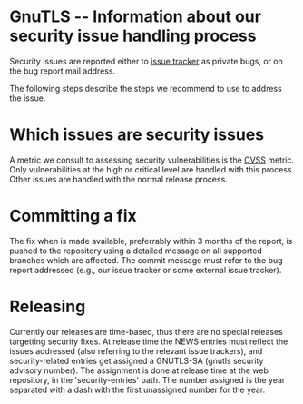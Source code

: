 # GnuTLS -- Information about our security issue handling process

 Security issues are reported either to [issue tracker](https://gitlab.com/gnutls/gnutls/issues)
as private bugs, or on the bug report mail address.

The following steps describe the steps we recommend to use to address the
issue.

# Which issues are security issues

A metric we consult to assessing security vulnerabilities is
the [CVSS](https://www.first.org/cvss) metric. Only vulnerabilities
at the high or critical level are handled with this process. Other
issues are handled with the normal release process.

# Committing a fix

The fix when is made available, preferrably within 3 months of the report,
is pushed to the repository using a detailed message on all supported
branches which are affected. The commit message must refer to the bug
report addressed (e.g., our issue tracker or some external issue tracker).

# Releasing

Currently our releases are time-based, thus there are no special releases
targetting security fixes. At release time the NEWS entries must reflect
the issues addressed (also referring to the relevant issue trackers), and
security-related entries get assigned a GNUTLS-SA (gnutls security advisory
number). The assignment is done at release time at the web repository, in
the 'security-entries' path. The number assigned is the year separated
with a dash with the first unassigned number for the year.

